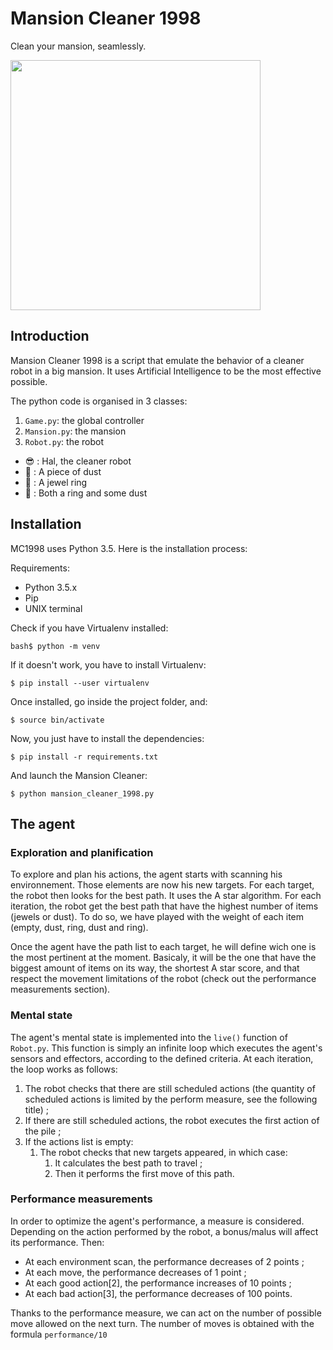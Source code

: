 # Mansion Cleaner 1998
Clean your mansion, seamlessly.

<img src="https://github.com/tmos/mansionCleaner1998/blob/master/assets/mansion.gif" height="400">

## Introduction

Mansion Cleaner 1998 is a script that emulate the behavior of a cleaner robot in a big mansion. It uses Artificial Intelligence to be the most effective possible.

The python code is organised in 3 classes:

1. `Game.py`: the global controller
2. `Mansion.py`: the mansion
3. `Robot.py`: the robot

* 😎 : Hal, the cleaner robot
* 💩 : A piece of dust
* 💍 : A jewel ring
* 🍪 : Both a ring and some dust

## Installation 

MC1998 uses Python 3.5. Here is the installation process:

Requirements:
* Python 3.5.x
* Pip
* UNIX terminal

Check if you have Virtualenv installed:

`bash$ python -m venv`

If it doesn't work, you have to install Virtualenv:

`$ pip install --user virtualenv`

Once installed, go inside the project folder, and:

`$ source bin/activate`

Now, you just have to install the dependencies:

`$ pip install -r requirements.txt`

And launch the Mansion Cleaner:

`$ python mansion_cleaner_1998.py`

## The agent

### Exploration and planification
To explore and plan his actions, the agent starts with scanning his environnement. Those elements are now his new targets. For each target, the robot then looks for the best path. It uses the A star algorithm. For each iteration, the robot get the best path that have the highest number of items (jewels or dust). To do so, we have played with the weight of each item (empty, dust, ring, dust and ring).

Once the agent have the path list to each target, he will define wich one is the most pertinent at the moment. Basicaly, it will be the one that have the biggest amount of items on its way, the shortest A star score, and that respect the movement limitations of the robot (check out the performance measurements section).

### Mental state
The agent's mental state is implemented into the `live()` function of `Robot.py`. This function is simply an infinite loop which executes the agent's sensors and effectors, according to the defined criteria. At each iteration, the loop works as follows:

1. The robot checks that there are still scheduled actions (the quantity of scheduled actions is limited by the perform measure, see the following title) ;
2. If there are still scheduled actions, the robot executes the first action of the pile ;
3. If the actions list is empty:
   1. The robot checks that new targets appeared, in which case:
      1. It calculates the best path to travel ;
      2. Then it performs the first move of this path.

### Performance measurements
In order to optimize the agent's performance, a measure is considered. Depending on the action performed by the robot, a bonus/malus will affect its performance. Then:

* At each environment scan, the performance decreases of 2 points ;
* At each move, the performance decreases of 1 point ;
* At each good action[2], the performance increases of 10 points ;
* At each bad action[3], the performance decreases of 100 points.

Thanks to the performance measure, we can act on the number of possible move allowed on the next turn. The number of moves is obtained with the formula `performance/10`
